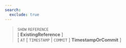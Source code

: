 ```yaml
---
search:
  exclude: true
---
```

<!--start-->

> `SHOW` `REFERENCE` <br>
      \[ **ExistingReference** \] <br>
      \[ `AT` \[ `TIMESTAMP` | `COMMIT` \] **TimestampOrCommit** \]